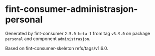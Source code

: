 # fint-consumer-administrasjon-personal

Generated by fint-consumer `2.5.0-beta-1` from tag `v3.9.0` on package `personal` and component `administrasjon`.

Based on fint-consumer-skeleton refs/tags/v1.6.0.
